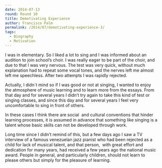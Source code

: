 ```yaml
---
date: 2014-07-13
round: Round 10
title: Demotivating Experience
author: Francisco Palm
permalink: /2014/07/demotivating-experience-3/
tags:
  - Biography
  - Motivation
---
```

I was in elementary. So I liked a lot to sing and I was informed about an audition to join school&#8217;s choir. I was really eager to be part of the choir, and due to that I was very nervous. The test was very quick, without much explanation had to repeat some vocal tones, and the nerves left me almost left me speechless. After two attempts I was rapidly rejected.

Actually, I didn´t mind so if I was good or not at singing, I wanted to enjoy the atmosphere of music learning and to learn more from the essays. From that day and for several years I didn&#8217;t try again to take this kind of test or singing classes, and since this day and for several years I feel very uncomfortable to sing in front of others.

In these cases I think there are social  and cultural conventions that hinder learning processes, it is assumed in advance that something like singing is a talent whose basic skills can not be developed through work.

Long time since I didn&#8217;t remind of this, but a few days ago I saw a TV interview of a famous venezuelan jazz pianist who had been rejected as a child for lack of musical talent, and that person,  with great effort and dedication for many years, had received a few years ago the national music award. People in general, and particularly children, should not learn to please others but simply for the pleasure of learning.

